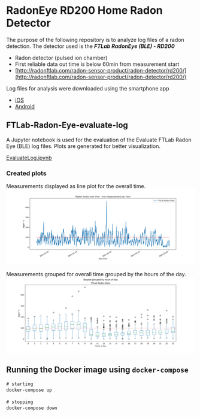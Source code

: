 # RadonEye RD200 Home Radon Detector
The purpose of the following repository is to analyze log files of a radon detection. The detector used is the ***FTLab RadonEye (BLE) - RD200***
* Radon detector (pulsed ion chamber)
* First reliable data out time is below 60min from measurement start
* [http://radonftlab.com/radon-sensor-product/radon-detector/rd200/](http://radonftlab.com/radon-sensor-product/radon-detector/rd200/)

Log files for analysis were downloaded using the smartphone app
* [iOS](https://apps.apple.com/de/app/radon-eye/id1102752893)
* [Android](https://play.google.com/store/apps/details?id=kr.ftlab.radon_eye)

## FTLab-Radon-Eye-evaluate-log
A Jupyter notebook is used for the evaluation of the Evaluate FTLab Radon Eye (BLE) log files. Plots are generated for better visualization.

[EvaluateLog.ipynb](EvaluateLog.ipynb)

### Created plots
Measurements displayed as line plot for the overall time.
![plot_lineplot.svg](plot_lineplot.svg)

Measurements grouped for overall time grouped by the hours of the day.
![plot_boxplot.svg](plot_boxplot.svg)


## Running the Docker image using `docker-compose`
```
# starting
docker-compose up

# stopping
docker-compose down
```
